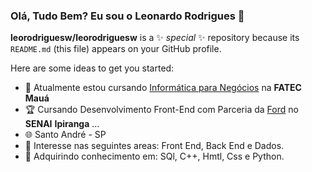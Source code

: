 ### Olá, Tudo Bem? Eu sou o Leonardo Rodrigues 👋


**leorodriguesw/leorodriguesw** is a ✨ _special_ ✨ repository because its `README.md` (this file) appears on your GitHub profile.

Here are some ideas to get you started:

- 🔭 Atualmente estou cursando [Informática para Negócios](http://www.fatecmaua.com.br/informatica-para-negocios/) na __FATEC__ __Mauá__
- :trophy: Cursando Desenvolvimento Front-End com Parceria da [Ford](https://www.fordenter.ford.com/) no __SENAI__ __Ipiranga__ ...
- :globe_with_meridians: Santo André - SP
- 💬 Interesse nas seguintes areas: Front End, Back End e Dados.
- 🤔 Adquirindo conhecimento em: SQl, C++, Hmtl, Css e Python.


